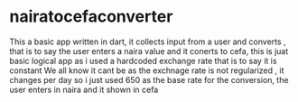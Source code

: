 # nairatocefaconverter
This a basic app written in dart, it collects input from a user and converts , that is to say the user enters a naira value and it conerts to cefa, this is juat basic logical app as i used a hardcoded exchange rate that is to say it is constant
We all know it cant be as the exchnage rate is not regularized , it changes per day so i just used 650 as the base rate for the conversion, the user enters in naira and it shown in cefa

